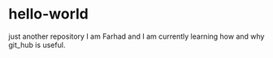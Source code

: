 # hello-world
just another repository
I am Farhad and I am currently learning how and why git_hub is useful.
